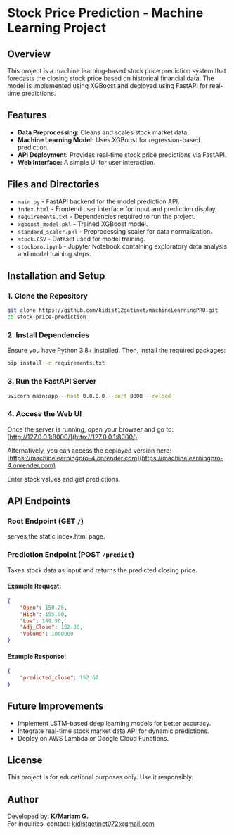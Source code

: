 # Stock Price Prediction - Machine Learning Project

## Overview
This project is a machine learning-based stock price prediction system that forecasts the closing stock price based on historical financial data. The model is implemented using XGBoost and deployed using FastAPI for real-time predictions.

## Features
- **Data Preprocessing:** Cleans and scales stock market data.
- **Machine Learning Model:** Uses XGBoost for regression-based prediction.
- **API Deployment:** Provides real-time stock price predictions via FastAPI.
- **Web Interface:** A simple UI for user interaction.

## Files and Directories
- `main.py` - FastAPI backend for the model prediction API.
- `index.html` - Frontend user interface for input and prediction display.
- `requirements.txt` - Dependencies required to run the project.
- `xgboost_model.pkl` - Trained XGBoost model.
- `standard_scaler.pkl` - Preprocessing scaler for data normalization.
- `stock.CSV` - Dataset used for model training.
- `stockpro.ipynb` - Jupyter Notebook containing exploratory data analysis and model training steps.

## Installation and Setup

### 1. Clone the Repository
```sh
git clone https://github.com/kidist12getinet/machineLearningPRO.git
cd stock-price-prediction
```

### 2. Install Dependencies
Ensure you have Python 3.8+ installed. Then, install the required packages:
```sh
pip install -r requirements.txt
```

### 3. Run the FastAPI Server
```sh
uvicorn main:app --host 0.0.0.0 --port 8000 --reload
```

### 4. Access the Web UI
Once the server is running, open your browser and go to:
[http://127.0.0.1:8000/](http://127.0.0.1:8000/)

Alternatively, you can access the deployed version here:
[https://machinelearningpro-4.onrender.com](https://machinelearningpro-4.onrender.com)

Enter stock values and get predictions.

## API Endpoints

### Root Endpoint (GET `/`)
  serves the static index.html page.
### Prediction Endpoint (POST `/predict`)
Takes stock data as input and returns the predicted closing price.

#### Example Request:
```json
{
    "Open": 150.25,
    "High": 155.00,
    "Low": 149.50,
    "Adj_Close": 152.00,
    "Volume": 1000000
}
```

#### Example Response:
```json
{
    "predicted_close": 152.67
}
```

## Future Improvements
- Implement LSTM-based deep learning models for better accuracy.
- Integrate real-time stock market data API for dynamic predictions.
- Deploy on AWS Lambda or Google Cloud Functions.

## License
This project is for educational purposes only. Use it responsibly.

## Author
Developed by: **K/Mariam G.**  
For inquiries, contact: [kidistgetinet072@gmail.com](mailto:kidistgetinet072@gmail.com)

